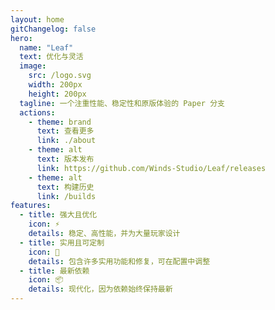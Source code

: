 ```yaml
---
layout: home
gitChangelog: false
hero:
  name: "Leaf"
  text: 优化与灵活
  image:
    src: /logo.svg
    width: 200px
    height: 200px
  tagline: 一个注重性能、稳定性和原版体验的 Paper 分支
  actions:
    - theme: brand
      text: 查看更多
      link: ./about
    - theme: alt
      text: 版本发布
      link: https://github.com/Winds-Studio/Leaf/releases
    - theme: alt
      text: 构建历史
      link: /builds
features:
  - title: 强大且优化
    icon: ⚡
    details: 稳定、高性能，并为大量玩家设计
  - title: 实用且可定制
    icon: 🧬
    details: 包含许多实用功能和修复，可在配置中调整
  - title: 最新依赖
    icon: 📦
    details: 现代化，因为依赖始终保持最新
---
```

